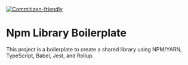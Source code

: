 [![Commitizen-friendly](https://img.shields.io/badge/commitizen-friendly-brightgreen.svg)](http://commitizen.github.io/cz-cli/)

# Npm Library Boilerplate

This project is a boilerplate to create a shared library using NPM/YARN, TypeScript, Babel, Jest, and Rollup.
